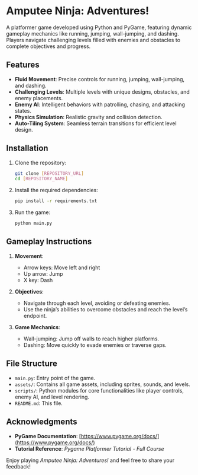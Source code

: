 # Amputee Ninja: Adventures!

A platformer game developed using Python and PyGame, featuring dynamic gameplay mechanics like running, jumping, wall-jumping, and dashing. Players navigate challenging levels filled with enemies and obstacles to complete objectives and progress.

## Features

- **Fluid Movement**: Precise controls for running, jumping, wall-jumping, and dashing.
- **Challenging Levels**: Multiple levels with unique designs, obstacles, and enemy placements.
- **Enemy AI**: Intelligent behaviors with patrolling, chasing, and attacking states.
- **Physics Simulation**: Realistic gravity and collision detection.
- **Auto-Tiling System**: Seamless terrain transitions for efficient level design.

## Installation

1. Clone the repository:
   ```bash
   git clone [REPOSITORY_URL]
   cd [REPOSITORY_NAME]
   ```

2. Install the required dependencies:
   ```bash
   pip install -r requirements.txt
   ```

3. Run the game:
   ```bash
   python main.py
   ```

## Gameplay Instructions

1. **Movement**:
   - Arrow keys: Move left and right
   - Up arrow: Jump
   - X key: Dash

2. **Objectives**:
   - Navigate through each level, avoiding or defeating enemies.
   - Use the ninja’s abilities to overcome obstacles and reach the level’s endpoint.

3. **Game Mechanics**:
   - Wall-jumping: Jump off walls to reach higher platforms.
   - Dashing: Move quickly to evade enemies or traverse gaps.

## File Structure

- `main.py`: Entry point of the game.
- `assets/`: Contains all game assets, including sprites, sounds, and levels.
- `scripts/`: Python modules for core functionalities like player controls, enemy AI, and level rendering.
- `README.md`: This file.

## Acknowledgments

- **PyGame Documentation**: [https://www.pygame.org/docs/](https://www.pygame.org/docs/)
- **Tutorial Reference**: *Pygame Platformer Tutorial - Full Course*

Enjoy playing *Amputee Ninja: Adventures!* and feel free to share your feedback!
